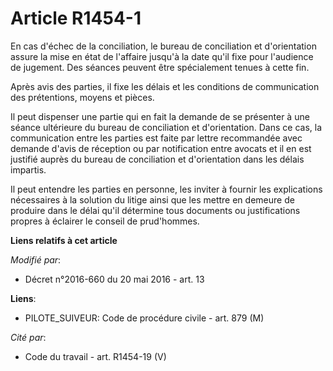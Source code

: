 # Article R1454-1

En cas d'échec de la conciliation, le bureau de conciliation et d'orientation assure la mise en état de l'affaire jusqu'à la
date qu'il fixe pour l'audience de jugement. Des séances peuvent être spécialement tenues à cette fin. 

Après avis des parties, il fixe les délais et les conditions de communication des prétentions, moyens et pièces. 

Il peut dispenser une partie qui en fait la demande de se présenter à une séance ultérieure du bureau de conciliation et
d'orientation. Dans ce cas, la communication entre les parties est faite par lettre recommandée avec demande d'avis de
réception ou par notification entre avocats et il en est justifié auprès du bureau de conciliation et d'orientation dans les
délais impartis. 

Il peut entendre les parties en personne, les inviter à fournir les explications nécessaires à la solution du litige ainsi
que les mettre en demeure de produire dans le délai qu'il détermine tous documents ou justifications propres à éclairer le
conseil de prud'hommes.

**Liens relatifs à cet article**

_Modifié par_:

  - Décret n°2016-660 du 20 mai 2016 - art. 13

**Liens**:

  - PILOTE_SUIVEUR: Code de procédure civile - art. 879 (M)

_Cité par_:

  - Code du travail - art. R1454-19 (V)
